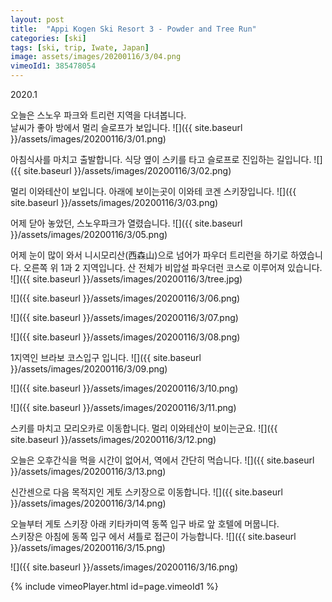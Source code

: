 ```yaml
---
layout: post
title:  "Appi Kogen Ski Resort 3 - Powder and Tree Run"
categories: [ski]
tags: [ski, trip, Iwate, Japan]
image: assets/images/20200116/3/04.png
vimeoId1: 385478054
---
```


2020.1 

오늘은 스노우 파크와 트리런 지역을 다녀봅니다.   
날씨가 좋아 방에서 멀리 슬로프가 보입니다.
![]({{ site.baseurl }}/assets/images/20200116/3/01.png)

아침식사를 마치고 출발합니다.
식당 옆이 스키를 타고 슬로프로 진입하는 길입니다.
![]({{ site.baseurl }}/assets/images/20200116/3/02.png)

멀리 이와테산이 보입니다.
아래에 보이는곳이 이와테 코겐 스키장입니다.
![]({{ site.baseurl }}/assets/images/20200116/3/03.png)

어제 닫아 놓았던, 스노우파크가 열렸습니다.
![]({{ site.baseurl }}/assets/images/20200116/3/05.png)

어제 눈이 많이 와서 니시모리산(西森山)으로 넘어가 파우더 트리런을 하기로 하였습니다.
오른쪽 위 1과 2 지역입니다. 
산 전체가 비압설 파우더런 코스로 이루어져 있습니다.
![]({{ site.baseurl }}/assets/images/20200116/3/tree.jpg)
 
![]({{ site.baseurl }}/assets/images/20200116/3/06.png)

![]({{ site.baseurl }}/assets/images/20200116/3/07.png)

![]({{ site.baseurl }}/assets/images/20200116/3/08.png)

1지역인 브라보 코스입구 입니다.
![]({{ site.baseurl }}/assets/images/20200116/3/09.png)

![]({{ site.baseurl }}/assets/images/20200116/3/10.png)

![]({{ site.baseurl }}/assets/images/20200116/3/11.png)

스키를 마치고 모리오카로 이동합니다.
멀리 이와테산이 보이는군요.
![]({{ site.baseurl }}/assets/images/20200116/3/12.png)

오늘은 오후간식을 먹을 시간이 없어서, 역에서 간단히 먹습니다.
![]({{ site.baseurl }}/assets/images/20200116/3/13.png)

신간센으로 다음 목적지인 게토 스키장으로 이동합니다.
![]({{ site.baseurl }}/assets/images/20200116/3/14.png)

오늘부터 게토 스키장 아래 키타카미역 동쪽 입구 바로 앞 호텔에 머뭅니다.     
스키장은 아침에 동쪽 입구 에서 셔틀로 접근이 가능합니다.
![]({{ site.baseurl }}/assets/images/20200116/3/15.png)

![]({{ site.baseurl }}/assets/images/20200116/3/16.png)


{% include vimeoPlayer.html id=page.vimeoId1 %}
